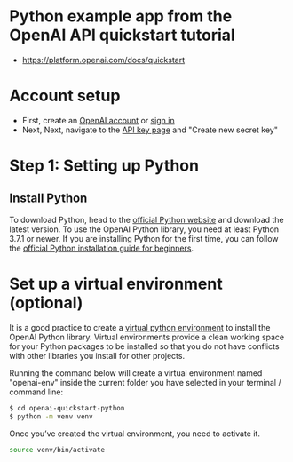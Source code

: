 #  Python example app from the OpenAI API quickstart tutorial
* https://platform.openai.com/docs/quickstart

# Account setup

* First, create an [OpenAI account](https://platform.openai.com/signup) or [sign in](https://platform.openai.com/login)
* Next, Next, navigate to the [API key page](https://platform.openai.com/account/api-keys) and "Create new secret key"

# Step 1: Setting up Python

## Install Python

To download Python, head to the [official Python website](https://www.python.org/downloads/) and download the latest version. To use the OpenAI Python library, you need at least Python 3.7.1 or newer. If you are installing Python for the first time, you can follow the [official Python installation guide for beginners](https://wiki.python.org/moin/BeginnersGuide/Download).

# Set up a virtual environment (optional)

It is a good practice to create a [virtual python environment](https://docs.python.org/3/tutorial/venv.html) to install the OpenAI Python library. Virtual environments provide a clean working space for your Python packages to be installed so that you do not have conflicts with other libraries you install for other projects.

Running the command below will create a virtual environment named "openai-env" inside the current folder you have selected in your terminal / command line:
```sh
$ cd openai-quickstart-python
$ python -m venv venv
```

Once you’ve created the virtual environment, you need to activate it.
```sh
source venv/bin/activate
```